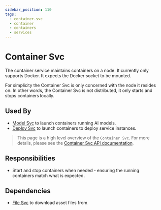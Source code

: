 ```yaml
---
sidebar_position: 110
tags:
  - container-svc
  - container
  - containers
  - services
---
```


# Container Svc

The container service maintains containers on a node. It currently only supports Docker. It expects the Docker socket to be mounted.

For simplicity the Container Svc is only concerned with the node it resides on. In other words, the Container Svc is not distributed, it only starts and stops containers locally.

## Used By

- [Model Svc](/docs/built-in-services/file-svc) to launch containers running AI models.
- [Deploy Svc](/docs/built-in-services/file-svc) to launch containers to deploy service instances.

> This page is a high level overview of the `Container Svc`. For more details, please see the [Container Svc API documentation](/docs/openorch/run-container).

## Responsibilities

- Start and stop containers when needed - ensuring the running containers match what is expected.

## Dependencies

- [File Svc](/docs/built-in-services/file-svc) to download asset files from.
